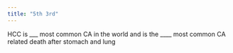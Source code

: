 ```yaml
---
title: "5th 3rd"
---
```

HCC is ___ most common CA in the world and is the ____ most common CA related death after stomach and lung

